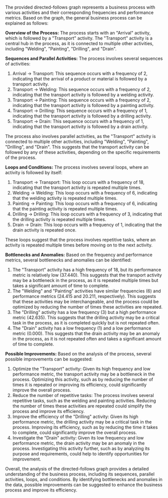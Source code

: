 The provided directed-follows graph represents a business process with various activities and their corresponding frequencies and performance metrics. Based on the graph, the general business process can be explained as follows:

**Overview of the Process:**
The process starts with an "Arrival" activity, which is followed by a "Transport" activity. The "Transport" activity is a central hub in the process, as it is connected to multiple other activities, including "Welding", "Painting", "Drilling", and "Drain".

**Sequences and Parallel Activities:**
The process involves several sequences of activities:

1. Arrival -> Transport: This sequence occurs with a frequency of 2, indicating that the arrival of a product or material is followed by a transport activity.
2. Transport -> Welding: This sequence occurs with a frequency of 2, indicating that the transport activity is followed by a welding activity.
3. Transport -> Painting: This sequence occurs with a frequency of 2, indicating that the transport activity is followed by a painting activity.
4. Transport -> Drilling: This sequence occurs with a frequency of 1, indicating that the transport activity is followed by a drilling activity.
5. Transport -> Drain: This sequence occurs with a frequency of 1, indicating that the transport activity is followed by a drain activity.

The process also involves parallel activities, as the "Transport" activity is connected to multiple other activities, including "Welding", "Painting", "Drilling", and "Drain". This suggests that the transport activity can be followed by any of these activities, depending on the specific requirements of the process.

**Loops and Conditions:**
The process involves several loops, where an activity is followed by itself:

1. Transport -> Transport: This loop occurs with a frequency of 18, indicating that the transport activity is repeated multiple times.
2. Welding -> Welding: This loop occurs with a frequency of 6, indicating that the welding activity is repeated multiple times.
3. Painting -> Painting: This loop occurs with a frequency of 6, indicating that the painting activity is repeated multiple times.
4. Drilling -> Drilling: This loop occurs with a frequency of 3, indicating that the drilling activity is repeated multiple times.
5. Drain -> Drain: This loop occurs with a frequency of 1, indicating that the drain activity is repeated once.

These loops suggest that the process involves repetitive tasks, where an activity is repeated multiple times before moving on to the next activity.

**Bottlenecks and Anomalies:**
Based on the frequency and performance metrics, several bottlenecks and anomalies can be identified:

1. The "Transport" activity has a high frequency of 18, but its performance metric is relatively low (37.440). This suggests that the transport activity may be a bottleneck in the process, as it is repeated multiple times but takes a significant amount of time to complete.
2. The "Welding" and "Painting" activities have similar frequencies (6) and performance metrics (24.415 and 20.211, respectively). This suggests that these activities may be interchangeable, and the process could be optimized by reducing the number of times these activities are repeated.
3. The "Drilling" activity has a low frequency (3) but a high performance metric (42.635). This suggests that the drilling activity may be a critical task in the process, as it is completed quickly but is not repeated often.
4. The "Drain" activity has a low frequency (1) and a low performance metric (0.000). This suggests that the drain activity may be an anomaly in the process, as it is not repeated often and takes a significant amount of time to complete.

**Possible Improvements:**
Based on the analysis of the process, several possible improvements can be suggested:

1. Optimize the "Transport" activity: Given its high frequency and low performance metric, the transport activity may be a bottleneck in the process. Optimizing this activity, such as by reducing the number of times it is repeated or improving its efficiency, could significantly improve the overall process.
2. Reduce the number of repetitive tasks: The process involves several repetitive tasks, such as the welding and painting activities. Reducing the number of times these activities are repeated could simplify the process and improve its efficiency.
3. Improve the efficiency of the "Drilling" activity: Given its high performance metric, the drilling activity may be a critical task in the process. Improving its efficiency, such as by reducing the time it takes to complete, could significantly improve the overall process.
4. Investigate the "Drain" activity: Given its low frequency and low performance metric, the drain activity may be an anomaly in the process. Investigating this activity further, such as by analyzing its purpose and requirements, could help to identify opportunities for improvement.

Overall, the analysis of the directed-follows graph provides a detailed understanding of the business process, including its sequences, parallel activities, loops, and conditions. By identifying bottlenecks and anomalies in the data, possible improvements can be suggested to enhance the business process and improve its efficiency.